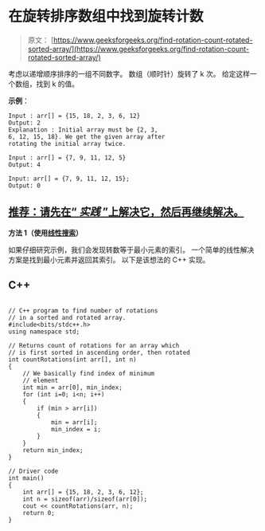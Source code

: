 # 在旋转排序数组中找到旋转计数

> 原文： [https://www.geeksforgeeks.org/find-rotation-count-rotated-sorted-array/](https://www.geeksforgeeks.org/find-rotation-count-rotated-sorted-array/)

考虑以递增顺序排序的一组不同数字。 数组（顺时针）旋转了 k 次。 给定这样一个数组，找到 k 的值。

**示例**：

```
Input : arr[] = {15, 18, 2, 3, 6, 12}
Output: 2
Explanation : Initial array must be {2, 3,
6, 12, 15, 18}. We get the given array after 
rotating the initial array twice.

Input : arr[] = {7, 9, 11, 12, 5}
Output: 4

Input: arr[] = {7, 9, 11, 12, 15};
Output: 0

```

## [推荐：请先在“ ***实践*** ”上解决它，然后再继续解决。](https://practice.geeksforgeeks.org/problems/rotation/0)

**方法 1（使用[线性搜索](http://quiz.geeksforgeeks.org/linear-search/)）**

如果仔细研究示例，我们会发现转数等于最小元素的索引。 一个简单的线性解决方案是找到最小元素并返回其索引。 以下是该想法的 C++ 实现。

## C++ 

```

// C++ program to find number of rotations 
// in a sorted and rotated array. 
#include<bits/stdc++.h> 
using namespace std; 

// Returns count of rotations for an array which 
// is first sorted in ascending order, then rotated 
int countRotations(int arr[], int n) 
{ 
    // We basically find index of minimum 
    // element 
    int min = arr[0], min_index; 
    for (int i=0; i<n; i++) 
    { 
        if (min > arr[i]) 
        { 
            min = arr[i]; 
            min_index = i; 
        } 
    } 
    return min_index; 
} 

// Driver code 
int main() 
{ 
    int arr[] = {15, 18, 2, 3, 6, 12}; 
    int n = sizeof(arr)/sizeof(arr[0]); 
    cout << countRotations(arr, n); 
    return 0; 
} 

```